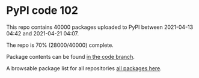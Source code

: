 # PyPI code 102

This repo contains 40000 packages uploaded to PyPI between 
2021-04-13 04:42 and 2021-04-21 04:07.

The repo is 70% (28000/40000) complete.

Package contents can be found [in the code branch](https://github.com/pypi-data/pypi-mirror-102/tree/code/packages).

A browsable package list for all repositories [all packages here](https://pypi-data.github.io/website/repositories/pypi-mirror-102).


